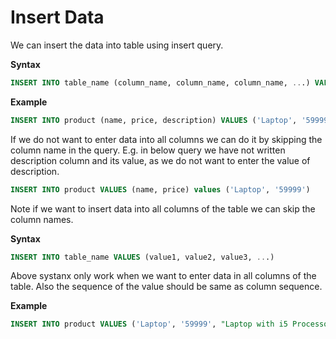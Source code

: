 # Insert Data

We can insert the data into table using insert query.

**Syntax**
``` sql
INSERT INTO table_name (column_name, column_name, column_name, ...) VALUES (value, value, value)
```
**Example**
```sql
INSERT INTO product (name, price, description) VALUES ('Laptop', '59999', "Laptop with i5 Processor and 4GB RAM')
```
If we do not want to enter data into all columns we can do it by skipping the column name in the query.
E.g. in below query we have not written description column and its value, as we do not want to enter the value of description.

```sql
INSERT INTO product VALUES (name, price) values ('Laptop', '59999')
```

Note if we want to insert data into all columns of the table we can skip the column names.

**Syntax**
```sql
INSERT INTO table_name VALUES (value1, value2, value3, ...)
```
Above systanx only work when we want to enter data in all columns of the table. Also the sequence of the value should be same as column sequence.

**Example**
```sql
INSERT INTO product VALUES ('Laptop', '59999', "Laptop with i5 Processor and 4GB RAM')
```